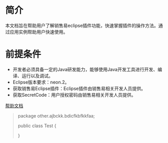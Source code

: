 # 简介
本文档旨在帮助用户了解销售易eclipse插件功能，快速掌握插件的操作方法。通过应用实例帮助用户快速使用。
# 前提条件
- 开发者必须具备一定的Java研发能力，能够使用Java开发工具进行开发、编译、运行以及调试。
- Eclipse版本要求：neon.2。
- 获取销售易Eclipse插件：Eclipse插件由销售易相关开发人员提供。
- 获取SecretCode：用户授权密码由销售易相关开发人员提供。

[帮助文档](https://crm.xiaoshouyi.com/doc/document/index.html)

>package other.ajbckk.bdicfkbfkkfaa;
>
>public class Test {
>
>}
